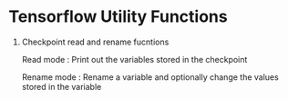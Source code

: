 # Tensorflow Utility Functions
1. Checkpoint read and rename fucntions


   Read mode : Print out the variables stored in the checkpoint

   
   Rename mode : Rename a variable and optionally change the values stored in the variable